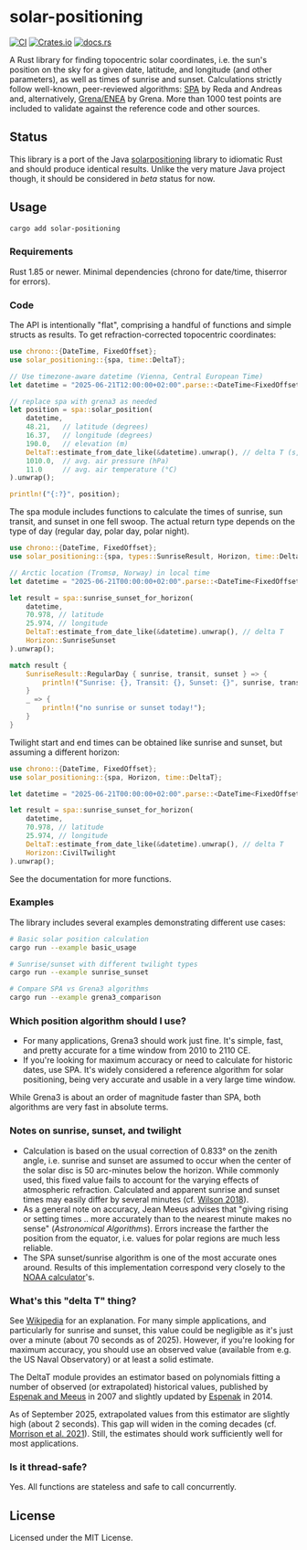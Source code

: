 # solar-positioning

[![CI](https://github.com/klausbrunner/solarpositioning-rs/workflows/CI/badge.svg)](https://github.com/klausbrunner/solarpositioning-rs/actions/workflows/ci.yml) [![Crates.io](https://img.shields.io/crates/v/solar-positioning?color=dodgerblue)](https://crates.io/crates/solar-positioning) [![docs.rs](https://img.shields.io/docsrs/solar-positioning)](https://docs.rs/solar-positioning)

A Rust library for finding topocentric solar coordinates, i.e. the sun's position on the sky for a given date, latitude, and longitude (and other parameters), as well as times of sunrise and sunset. Calculations strictly follow well-known, peer-reviewed algorithms: [SPA](http://dx.doi.org/10.1016/j.solener.2003.12.003) by Reda and Andreas and, alternatively, [Grena/ENEA](http://dx.doi.org/10.1016/j.solener.2012.01.024) by Grena. More than 1000 test points are included to validate against the reference code and other sources.

## Status

This library is a port of the Java [solarpositioning](https://github.com/klausbrunner/solarpositioning) library to idiomatic Rust and should produce identical results. Unlike the very mature Java project though, it should be considered in *beta* status for now.

## Usage

```sh
cargo add solar-positioning
```

### Requirements

Rust 1.85 or newer. Minimal dependencies (chrono for date/time, thiserror for errors).

### Code

The API is intentionally "flat", comprising a handful of functions and simple structs as results.
To get refraction-corrected topocentric coordinates:

```rust
use chrono::{DateTime, FixedOffset};
use solar_positioning::{spa, time::DeltaT};

// Use timezone-aware datetime (Vienna, Central European Time)
let datetime = "2025-06-21T12:00:00+02:00".parse::<DateTime<FixedOffset>>().unwrap();

// replace spa with grena3 as needed
let position = spa::solar_position(
    datetime,
    48.21,   // latitude (degrees)
    16.37,   // longitude (degrees)
    190.0,   // elevation (m)
    DeltaT::estimate_from_date_like(&datetime).unwrap(), // delta T (s, ~70s for 2025)
    1010.0,  // avg. air pressure (hPa)
    11.0     // avg. air temperature (°C)
).unwrap();

println!("{:?}", position);
```

The spa module includes functions to calculate the times of sunrise, sun transit, and sunset in one fell swoop. The actual return type depends on the type of day (regular day, polar day, polar night).

```rust
use chrono::{DateTime, FixedOffset};
use solar_positioning::{spa, types::SunriseResult, Horizon, time::DeltaT};

// Arctic location (Tromsø, Norway) in local time
let datetime = "2025-06-21T00:00:00+02:00".parse::<DateTime<FixedOffset>>().unwrap();

let result = spa::sunrise_sunset_for_horizon(
    datetime,
    70.978, // latitude
    25.974, // longitude
    DeltaT::estimate_from_date_like(&datetime).unwrap(), // delta T
    Horizon::SunriseSunset
).unwrap();

match result {
    SunriseResult::RegularDay { sunrise, transit, sunset } => {
        println!("Sunrise: {}, Transit: {}, Sunset: {}", sunrise, transit, sunset);
    }
    _ => {
        println!("no sunrise or sunset today!");
    }
}
```

Twilight start and end times can be obtained like sunrise and sunset, but assuming a different horizon:

```rust
use chrono::{DateTime, FixedOffset};
use solar_positioning::{spa, Horizon, time::DeltaT};

let datetime = "2025-06-21T00:00:00+02:00".parse::<DateTime<FixedOffset>>().unwrap();

let result = spa::sunrise_sunset_for_horizon(
    datetime,
    70.978, // latitude
    25.974, // longitude
    DeltaT::estimate_from_date_like(&datetime).unwrap(), // delta T
    Horizon::CivilTwilight
).unwrap();
```

See the documentation for more functions.

### Examples

The library includes several examples demonstrating different use cases:

```bash
# Basic solar position calculation
cargo run --example basic_usage

# Sunrise/sunset with different twilight types
cargo run --example sunrise_sunset

# Compare SPA vs Grena3 algorithms
cargo run --example grena3_comparison
```

### Which position algorithm should I use?

* For many applications, Grena3 should work just fine. It's simple, fast, and pretty accurate for a time window from 2010 to 2110 CE.
* If you're looking for maximum accuracy or need to calculate for historic dates, use SPA. It's widely considered a reference algorithm for solar positioning, being very accurate and usable in a very large time window.

While Grena3 is about an order of magnitude faster than SPA, both algorithms are very fast in absolute terms.

### Notes on sunrise, sunset, and twilight

* Calculation is based on the usual correction of 0.833° on the zenith angle, i.e. sunrise and sunset are assumed to occur when the center of the solar disc is 50 arc-minutes below the horizon. While commonly used, this fixed value fails to account for the varying effects of atmospheric refraction. Calculated and apparent sunrise and sunset times may easily differ by several minutes (cf. [Wilson 2018](https://doi.org/10.37099/mtu.dc.etdr/697)).
* As a general note on accuracy, Jean Meeus advises that "giving rising or setting times .. more accurately than to the nearest minute makes no sense" (_Astronomical Algorithms_). Errors increase the farther the position from the equator, i.e. values for polar regions are much less reliable.
* The SPA sunset/sunrise algorithm is one of the most accurate ones around. Results of this implementation correspond very closely to the [NOAA calculator](http://www.esrl.noaa.gov/gmd/grad/solcalc/)'s.

### What's this "delta T" thing?

See [Wikipedia](https://en.wikipedia.org/wiki/ΔT_(timekeeping)) for an explanation. For many simple applications, and particularly for sunrise and sunset, this value could be negligible as it's just over a minute (about 70 seconds as of 2025). However, if you're looking for maximum accuracy, you should use an observed value (available from e.g. the US Naval Observatory) or at least a solid estimate.

The DeltaT module provides an estimator based on polynomials fitting a number of observed (or extrapolated) historical values, published by [Espenak and Meeus](http://eclipse.gsfc.nasa.gov/SEcat5/deltatpoly.html) in 2007 and slightly updated by [Espenak](https://www.eclipsewise.com/help/deltatpoly2014.html) in 2014.

As of September 2025, extrapolated values from this estimator are slightly high (about 2 seconds). This gap will widen in the coming decades (cf. [Morrison et al. 2021](https://royalsocietypublishing.org/doi/10.1098/rspa.2020.0776)). Still, the estimates should work sufficiently well for most applications.

### Is it thread-safe?

Yes. All functions are stateless and safe to call concurrently.

## License

Licensed under the MIT License.
